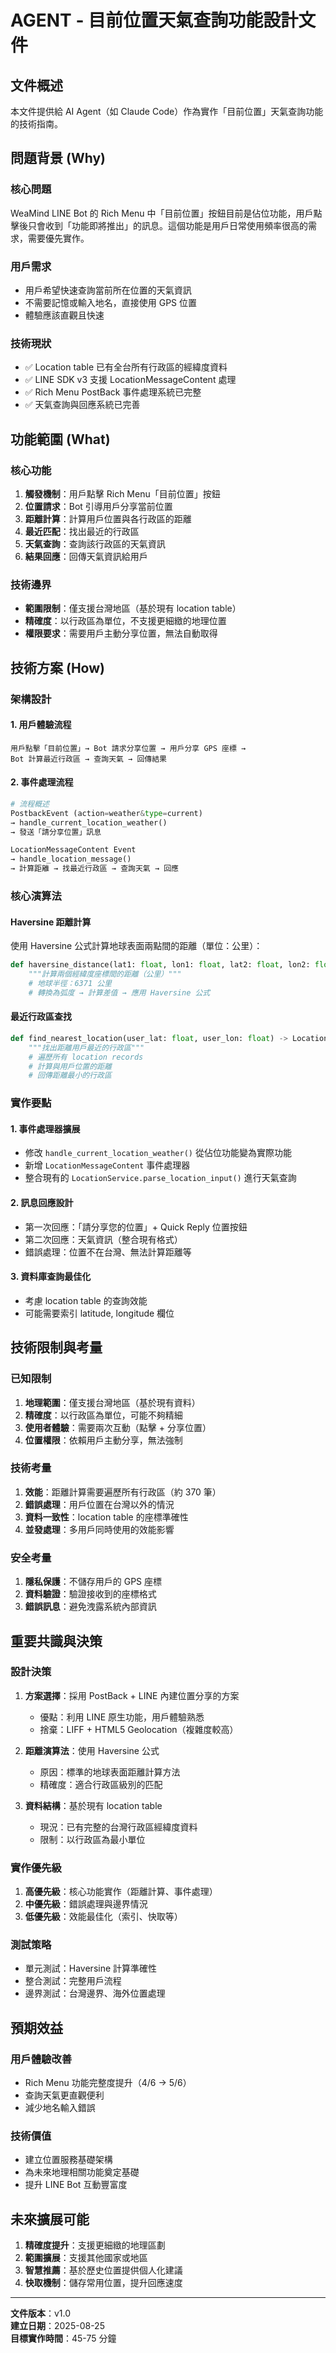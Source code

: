 # AGENT - 目前位置天氣查詢功能設計文件

## 文件概述
本文件提供給 AI Agent（如 Claude Code）作為實作「目前位置」天氣查詢功能的技術指南。

## 問題背景 (Why)

### 核心問題
WeaMind LINE Bot 的 Rich Menu 中「目前位置」按鈕目前是佔位功能，用戶點擊後只會收到「功能即將推出」的訊息。這個功能是用戶日常使用頻率很高的需求，需要優先實作。

### 用戶需求
- 用戶希望快速查詢當前所在位置的天氣資訊
- 不需要記憶或輸入地名，直接使用 GPS 位置
- 體驗應該直觀且快速

### 技術現狀
- ✅ Location table 已有全台所有行政區的經緯度資料
- ✅ LINE SDK v3 支援 LocationMessageContent 處理
- ✅ Rich Menu PostBack 事件處理系統已完整
- ✅ 天氣查詢與回應系統已完善

## 功能範圍 (What)

### 核心功能
1. **觸發機制**：用戶點擊 Rich Menu「目前位置」按鈕
2. **位置請求**：Bot 引導用戶分享當前位置
3. **距離計算**：計算用戶位置與各行政區的距離
4. **最近匹配**：找出最近的行政區
5. **天氣查詢**：查詢該行政區的天氣資訊
6. **結果回應**：回傳天氣資訊給用戶

### 技術邊界
- **範圍限制**：僅支援台灣地區（基於現有 location table）
- **精確度**：以行政區為單位，不支援更細緻的地理位置
- **權限要求**：需要用戶主動分享位置，無法自動取得

## 技術方案 (How)

### 架構設計

#### 1. 用戶體驗流程
```
用戶點擊「目前位置」→ Bot 請求分享位置 → 用戶分享 GPS 座標 → 
Bot 計算最近行政區 → 查詢天氣 → 回傳結果
```

#### 2. 事件處理流程
```python
# 流程概述
PostbackEvent (action=weather&type=current) 
→ handle_current_location_weather() 
→ 發送「請分享位置」訊息

LocationMessageContent Event
→ handle_location_message() 
→ 計算距離 → 找最近行政區 → 查詢天氣 → 回應
```

### 核心演算法

#### Haversine 距離計算
使用 Haversine 公式計算地球表面兩點間的距離（單位：公里）：

```python
def haversine_distance(lat1: float, lon1: float, lat2: float, lon2: float) -> float:
    """計算兩個經緯度座標間的距離（公里）"""
    # 地球半徑：6371 公里
    # 轉換為弧度 → 計算差值 → 應用 Haversine 公式
```

#### 最近行政區查找
```python
def find_nearest_location(user_lat: float, user_lon: float) -> Location:
    """找出距離用戶最近的行政區"""
    # 遍歷所有 location records
    # 計算與用戶位置的距離
    # 回傳距離最小的行政區
```

### 實作要點

#### 1. 事件處理器擴展
- 修改 `handle_current_location_weather()` 從佔位功能變為實際功能
- 新增 `LocationMessageContent` 事件處理器
- 整合現有的 `LocationService.parse_location_input()` 進行天氣查詢

#### 2. 訊息回應設計
- 第一次回應：「請分享您的位置」+ Quick Reply 位置按鈕
- 第二次回應：天氣資訊（整合現有格式）
- 錯誤處理：位置不在台灣、無法計算距離等

#### 3. 資料庫查詢最佳化
- 考慮 location table 的查詢效能
- 可能需要索引 latitude, longitude 欄位

## 技術限制與考量

### 已知限制
1. **地理範圍**：僅支援台灣地區（基於現有資料）
2. **精確度**：以行政區為單位，可能不夠精細
3. **使用者體驗**：需要兩次互動（點擊 + 分享位置）
4. **位置權限**：依賴用戶主動分享，無法強制

### 技術考量
1. **效能**：距離計算需要遍歷所有行政區（約 370 筆）
2. **錯誤處理**：用戶位置在台灣以外的情況
3. **資料一致性**：location table 的座標準確性
4. **並發處理**：多用戶同時使用的效能影響

### 安全考量
1. **隱私保護**：不儲存用戶的 GPS 座標
2. **資料驗證**：驗證接收到的座標格式
3. **錯誤訊息**：避免洩露系統內部資訊

## 重要共識與決策

### 設計決策
1. **方案選擇**：採用 PostBack + LINE 內建位置分享的方案
   - 優點：利用 LINE 原生功能，用戶體驗熟悉
   - 捨棄：LIFF + HTML5 Geolocation（複雜度較高）

2. **距離演算法**：使用 Haversine 公式
   - 原因：標準的地球表面距離計算方法
   - 精確度：適合行政區級別的匹配

3. **資料結構**：基於現有 location table
   - 現況：已有完整的台灣行政區經緯度資料
   - 限制：以行政區為最小單位

### 實作優先級
1. **高優先級**：核心功能實作（距離計算、事件處理）
2. **中優先級**：錯誤處理與邊界情況
3. **低優先級**：效能最佳化（索引、快取等）

### 測試策略
- 單元測試：Haversine 計算準確性
- 整合測試：完整用戶流程
- 邊界測試：台灣邊界、海外位置處理

## 預期效益

### 用戶體驗改善
- Rich Menu 功能完整度提升（4/6 → 5/6）
- 查詢天氣更直觀便利
- 減少地名輸入錯誤

### 技術價值
- 建立位置服務基礎架構
- 為未來地理相關功能奠定基礎
- 提升 LINE Bot 互動豐富度

## 未來擴展可能

1. **精確度提升**：支援更細緻的地理區劃
2. **範圍擴展**：支援其他國家或地區
3. **智慧推薦**：基於歷史位置提供個人化建議
4. **快取機制**：儲存常用位置，提升回應速度

---

**文件版本**：v1.0  
**建立日期**：2025-08-25  
**目標實作時間**：45-75 分鐘
